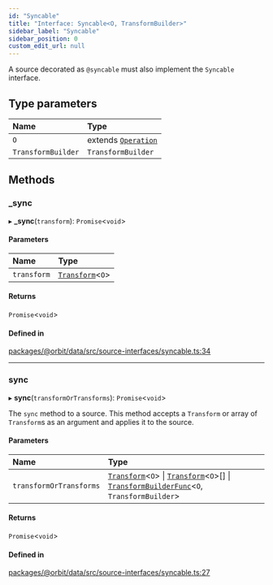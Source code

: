 ```yaml
---
id: "Syncable"
title: "Interface: Syncable<O, TransformBuilder>"
sidebar_label: "Syncable"
sidebar_position: 0
custom_edit_url: null
---
```


A source decorated as `@syncable` must also implement the `Syncable`
interface.

## Type parameters

| Name | Type |
| :------ | :------ |
| `O` | extends [`Operation`](Operation.md) |
| `TransformBuilder` | `TransformBuilder` |

## Methods

### \_sync

▸ **_sync**(`transform`): `Promise`<`void`\>

#### Parameters

| Name | Type |
| :------ | :------ |
| `transform` | [`Transform`](Transform.md)<`O`\> |

#### Returns

`Promise`<`void`\>

#### Defined in

[packages/@orbit/data/src/source-interfaces/syncable.ts:34](https://github.com/orbitjs/orbit/blob/6e0cbd41/packages/@orbit/data/src/source-interfaces/syncable.ts#L34)

___

### sync

▸ **sync**(`transformOrTransforms`): `Promise`<`void`\>

The `sync` method to a source. This method accepts a `Transform` or array
of `Transform`s as an argument and applies it to the source.

#### Parameters

| Name | Type |
| :------ | :------ |
| `transformOrTransforms` | [`Transform`](Transform.md)<`O`\> \| [`Transform`](Transform.md)<`O`\>[] \| [`TransformBuilderFunc`](../modules.md#transformbuilderfunc)<`O`, `TransformBuilder`\> |

#### Returns

`Promise`<`void`\>

#### Defined in

[packages/@orbit/data/src/source-interfaces/syncable.ts:27](https://github.com/orbitjs/orbit/blob/6e0cbd41/packages/@orbit/data/src/source-interfaces/syncable.ts#L27)
